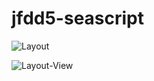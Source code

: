 # jfdd5-seascript

![Layout](https://github.com/infoshareacademy/jfdd5-seascript/blob/develop/docs/template-full.png)

![Layout-View](https://github.com/infoshareacademy/jfdd5-seascript/blob/develop/docs/template-view-only.png)

